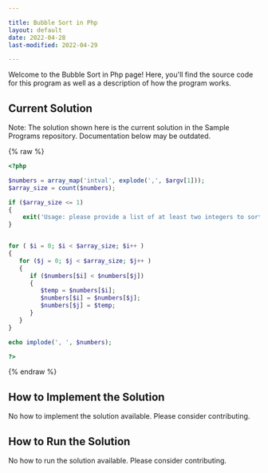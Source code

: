 ```yaml
---

title: Bubble Sort in Php
layout: default
date: 2022-04-28
last-modified: 2022-04-29

---
```


Welcome to the Bubble Sort in Php page! Here, you'll find the source code for this program as well as a description of how the program works.

## Current Solution

Note: The solution shown here is the current solution in the Sample Programs repository. Documentation below may be outdated.

{% raw %}

```Php
<?php

$numbers = array_map('intval', explode(',', $argv[1]));
$array_size = count($numbers);

if ($array_size <= 1)
{
    exit('Usage: please provide a list of at least two integers to sort in the format "1, 2, 3, 4, 5"');
}


for ( $i = 0; $i < $array_size; $i++ )
{
   for ($j = 0; $j < $array_size; $j++ )
   {
      if ($numbers[$i] < $numbers[$j])
      {
         $temp = $numbers[$i];
         $numbers[$i] = $numbers[$j];
         $numbers[$j] = $temp;
      }
   }
}

echo implode(', ', $numbers);

?>
```

{% endraw %}

## How to Implement the Solution

No how to implement the solution available. Please consider contributing.

## How to Run the Solution

No how to run the solution available. Please consider contributing.